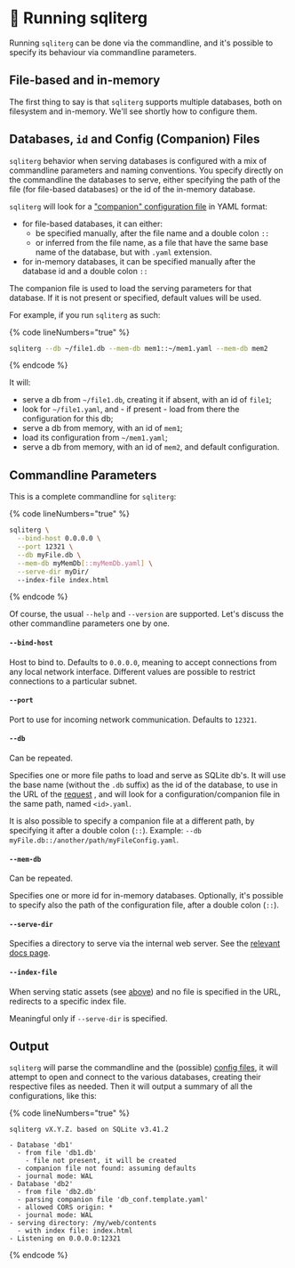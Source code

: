 # 🏃 Running sqliterg

Running `sqliterg` can be done via the commandline, and it's possible to specify its behaviour via commandline parameters.

## File-based and in-memory

The first thing to say is that `sqliterg` supports multiple databases, both on filesystem and in-memory. We'll see shortly how to configure them.

## Databases, `id` and Config (Companion) Files

`sqliterg` behavior when serving databases is configured with a mix of commandline parameters and naming conventions. You specify directly on the commandline the databases to serve, either specifying the path of the file (for file-based databases) or the id of the in-memory database.

`sqliterg` will look for a ["companion" configuration file](configuration-file/) in YAML format:

* for file-based databases, it can either:
  * be specified manually, after the file name and a double colon `::`&#x20;
  * or inferred from the file name, as a file that have the same base name of the database, but with `.yaml` extension.
* for in-memory databases, it can be specified manually after the database id and a double colon `::`

The companion file is used to load the serving parameters for that database. If it is not present or specified, default values will be used.

For example, if you run `sqliterg` as such:

{% code lineNumbers="true" %}
```bash
sqliterg --db ~/file1.db --mem-db mem1::~/mem1.yaml --mem-db mem2
```
{% endcode %}

It will:

* serve a db from `~/file1.db`, creating it if absent, with an id of `file1`;
* look for `~/file1.yaml`, and - if present - load from there the configuration for this db;
* serve a db from memory, with an id of `mem1`;
* load its configuration from `~/mem1.yaml`;
* serve a db from memory, with an id of `mem2`, and default configuration.

## Commandline Parameters

This is a complete commandline for `sqliterg`:

{% code lineNumbers="true" %}
```bash
sqliterg \
  --bind-host 0.0.0.0 \
  --port 12321 \
  --db myFile.db \
  --mem-db myMemDb[::myMemDb.yaml] \
  --serve-dir myDir/
  --index-file index.html
```
{% endcode %}

Of course, the usual `--help` and `--version` are supported. Let's discuss the other commandline parameters one by one.

#### `--bind-host`

Host to bind to. Defaults to `0.0.0.0`, meaning to accept connections from any local network interface. Different values are possible to restrict connections to a particular subnet.

#### `--port`

Port to use for incoming network communication. Defaults to `12321`.

#### `--db`

Can be repeated.

Specifies one or more file paths to load and serve as SQLite db's. It will use the base name (without the `.db` suffix) as the id of the database, to use in the URL of the [request](the-web-services/the-query-web-service/requests.md) , and will look for a configuration/companion file in the same path, named `<id>.yaml`.

It is also possible to specify a companion file at a different path, by specifying it after a double colon (`::`). Example: `--db myFile.db::/another/path/myFileConfig.yaml`.

#### `--mem-db`

Can be repeated.

Specifies one or more id for in-memory databases. Optionally, it's possible to specify also the path of the configuration file, after a double colon (`::`).

#### `--serve-dir`

Specifies a directory to serve via the internal web server. See the [relevant docs page](web-server.md).

#### `--index-file`

When serving static assets (see [above](running.md#serve-dir)) and no file is specified in the URL, redirects to a specific index file.

Meaningful only if `--serve-dir` is specified.

## Output

`sqliterg` will parse the commandline and the (possible) [config files](configuration-file/), it will attempt to open and connect to the various databases, creating their respective files as needed. Then it will output a summary of all the configurations, like this:

{% code lineNumbers="true" %}
```
sqliterg vX.Y.Z. based on SQLite v3.41.2

- Database 'db1'
  - from file 'db1.db'
    - file not present, it will be created
  - companion file not found: assuming defaults
  - journal mode: WAL
- Database 'db2'
  - from file 'db2.db'
  - parsing companion file 'db_conf.template.yaml'
  - allowed CORS origin: *
  - journal mode: WAL
- serving directory: /my/web/contents
  - with index file: index.html
- Listening on 0.0.0.0:12321
```
{% endcode %}
